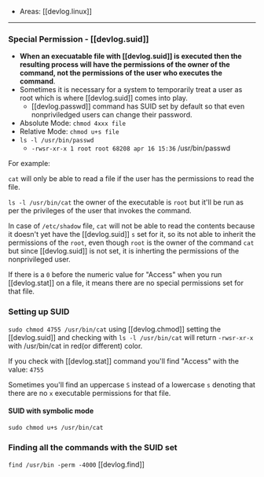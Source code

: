 
- Areas: [[devlog.linux]]

---

### Special Permission - [[devlog.suid]]

- **When an execuatable file with [[devlog.suid]] is executed then the resulting process will have the permissions of the owner of the command, not the permissions of the user who executes the command**.
- Sometimes it is necessary for a system to temporarily treat a user as root which is where [[devlog.suid]] comes into play.
  - [[devlog.passwd]] command has SUID set by default so that even nonpriviledged users can change their password.
- Absolute Mode: `chmod 4xxx file`
- Relative Mode: `chmod u+s file`
- `ls -l /usr/bin/passwd`
  - `-rwsr-xr-x 1 root root 68208 apr 16 15:36` /usr/bin/passwd

For example:

`cat` will only be able to read a file if the user has the permissions to read the file.

`ls -l /usr/bin/cat` the owner of the executable is `root` but it'll be run as per the privileges of the user that invokes the command.

In case of `/etc/shadow` file, `cat` will not be able to read the contents because it doesn't yet have the [[devlog.suid]] `s` set for it, so its not able to inherit the permissions of the `root`, even though `root` is the owner of the command `cat` but since [[devlog.suid]] is not set, it is inherting the permissions of the nonprivileged user.

If there is a `0` before the numeric value for "Access" when you run [[devlog.stat]] on a file, it means there are no special permissions set for that file.

### Setting up SUID

`sudo chmod 4755 /usr/bin/cat` using [[devlog.chmod]] setting the [[devlog.suid]] and checking with `ls -l /usr/bin/cat` will return `-rwsr-xr-x` with /usr/bin/cat in red(or different) color.

If you check with [[devlog.stat]] command you'll find "Access" with the value: `4755`

Sometimes you'll find an uppercase `S` instead of a lowercase `s` denoting that there are no `x` executable permissions for that file.

#### SUID with symbolic mode

`sudo chmod u+s /usr/bin/cat`

### Finding all the commands with the SUID set

`find /usr/bin -perm -4000` [[devlog.find]]
